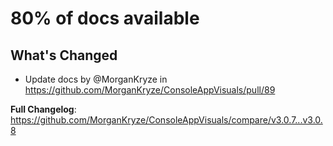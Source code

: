 # 80% of docs available

## What's Changed

* Update docs by @MorganKryze in https://github.com/MorganKryze/ConsoleAppVisuals/pull/89


**Full Changelog**: https://github.com/MorganKryze/ConsoleAppVisuals/compare/v3.0.7...v3.0.8